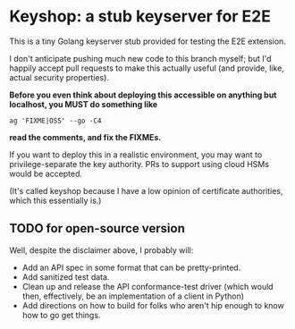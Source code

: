 # Keyshop: a stub keyserver for E2E

This is a tiny Golang keyserver stub provided for testing the
E2E extension.

I don't anticipate pushing much new code to this branch myself;
but I'd happily accept pull requests to make this actually useful
(and provide, like, actual security properties).

**Before you even think about deploying this accessible on anything
but localhost, you MUST do something like**

    ag 'FIXME|OSS' --go -C4

**read the comments, and fix the FIXMEs.**

If you want to deploy this in a realistic environment, you may
want to privilege-separate the key authority. PRs to support using
cloud HSMs would be accepted.

(It's called keyshop because I have a low opinion of certificate
authorities, which this essentially is.)

## TODO for open-source version

Well, despite the disclaimer above, I probably will:

- Add an API spec in some format that can be pretty-printed.
- Add sanitized test data.
- Clean up and release the API conformance-test driver (which would
  then, effectively, be an implementation of a client in Python)
- Add directions on how to build for folks who aren't hip enough to
  know how to go get things.
